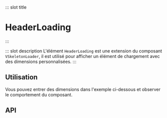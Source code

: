 ::: slot title
# HeaderLoading
:::

::: slot description
L'élément `HeaderLoading` est une extension du composant `VSkeletonLoader`, il est utilisé pour afficher un élément de chargement avec des dimensions personnalisées.
:::

## Utilisation

Vous pouvez entrer des dimensions dans l'exemple ci-dessous et observer le comportement du composant.

<DocExample
  eager
  file="elements/header-loading/examples/header-loading"
/>

## API

<DocApi
  :value="['HeaderLoading']"
  :api="{
      props: [{
        name: 'width',
        defaultValue: '100px',
        type: 'string',
        description: 'La largeur du composant.'
      },
      {
        name: 'height',
        defaultValue: '1rem',
        type: 'string',
        description: 'La hauteur du composant.'
      }]
    }"
/>
